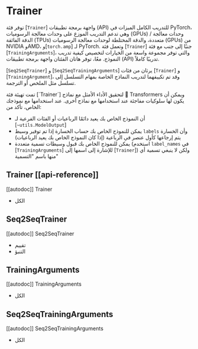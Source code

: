 # Trainer

توفر فئة [`Trainer`] واجهة برمجة تطبيقات (API) للتدريب الكامل الميزات في PyTorch، وهي تدعم التدريب الموزع على وحدات معالجة الرسوميات (GPUs) / وحدات معالجة الدقة الفائقة (TPUs) متعددة، والدقة المختلطة لوحدات معالجة الرسوميات (GPUs) من NVIDIA وAMD، و[`torch.amp`] لـ PyTorch. وتعمل فئة [`Trainer`] جنبًا إلى جنب مع فئة [`TrainingArguments`]، والتي توفر مجموعة واسعة من الخيارات لتخصيص كيفية تدريب النموذج. معًا، توفر هاتان الفئتان واجهة برمجة تطبيقات (API) تدريبًا كاملاً.

[`Seq2SeqTrainer`] و [`Seq2SeqTrainingArguments`] يرثان من فئات [`Trainer`] و [`TrainingArgument`]، وقد تم تكييفهما لتدريب النماذج الخاصة بمهام التسلسل إلى تسلسل مثل الملخص أو الترجمة.

<Tip warning={true}>
تمت تهيئة فئة [`Trainer`] لتحقيق الأداء الأمثل مع نماذج 🤗 Transformers ويمكن أن يكون لها سلوكيات مفاجئة عند استخدامها مع نماذج أخرى. عند استخدامها مع نموذجك الخاص، تأكد من:

- أن النموذج الخاص بك يعيد دائمًا الرباعيات أو الفئات الفرعية لـ [`~utils.ModelOutput`]
- يمكن للنموذج الخاص بك حساب الخسارة إذا تم توفير وسيط `labels` وأن الخسارة يتم إرجاعها كأول عنصر في الرباعية (إذا كان النموذج الخاص بك يعيد الرباعيات)
- يمكن للنموذج الخاص بك قبول وسيطات تسمية متعددة (استخدم `label_names` في [`TrainingArguments`] للإشارة إلى اسمها إلى [`Trainer`]) ولكن لا ينبغي تسمية أي منها باسم "التسمية"
</Tip>

## Trainer [[api-reference]]

[[autodoc]] Trainer

- الكل

## Seq2SeqTrainer

[[autodoc]] Seq2SeqTrainer

- تقييم
- التنبؤ

## TrainingArguments

[[autodoc]] TrainingArguments

- الكل

## Seq2SeqTrainingArguments

[[autodoc]] Seq2SeqTrainingArguments

- الكل